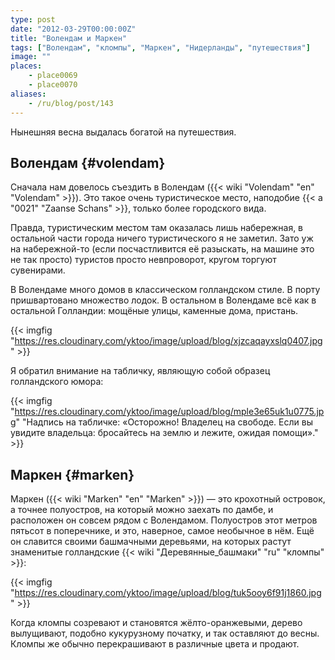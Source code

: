 ```yaml
---
type: post
date: "2012-03-29T00:00:00Z"
title: "Волендам и Маркен"
tags: ["Волендам", "кломпы", "Маркен", "Нидерланды", "путешествия"]
image: ""
places:
    - place0069
    - place0070
aliases:
    - /ru/blog/post/143
---
```


Нынешняя весна выдалась богатой на путешествия.

## Волендам {#volendam}

Сначала нам довелось съездить в Волендам ({{< wiki "Volendam" "en" "Volendam" >}}). Это такое очень туристическое место, наподобие {{< a "0021" "Zaanse Schans" >}}, только более городского вида.

Правда, туристическим местом там оказалась лишь набережная, в остальной части города ничего туристического я не заметил. Зато уж на набережной-то (если посчастливится её разыскать, на машине это не так просто) туристов просто невпроворот, кругом торгуют сувенирами.

<!--more-->

В Волендаме много домов в классическом голландском стиле. В порту пришвартовано множество лодок. В остальном в Волендаме всё как в остальной Голландии: мощёные улицы, каменные дома, пристань.

{{< imgfig "https://res.cloudinary.com/yktoo/image/upload/blog/xjzcaqayxslq0407.jpg" >}}

Я обратил внимание на табличку, являющую собой образец голландского юмора:

{{< imgfig "https://res.cloudinary.com/yktoo/image/upload/blog/mple3e65uk1u0775.jpg" "Надпись на табличке: «Осторожно! Владелец на свободе. Если вы увидите владельца: бросайтесь на землю и лежите, ожидая помощи»." >}}

## Маркен {#marken}

Маркен ({{< wiki "Marken" "en" "Marken" >}}) — это крохотный островок, а точнее полуостров, на который можно заехать по дамбе, и расположен он совсем рядом с Волендамом. Полуостров этот метров пятьсот в поперечнике, и это, наверное, самое необычное в нём. Ещё он славится своими башмачными деревьями, на которых растут знаменитые голландские {{< wiki "Деревянные_башмаки" "ru" "кломпы" >}}:

{{< imgfig "https://res.cloudinary.com/yktoo/image/upload/blog/tuk5ooy6f91j1860.jpg" >}}

Когда кломпы созревают и становятся жёлто-оранжевыми, дерево вылущивают, подобно кукурузному початку, и так оставляют до весны. Кломпы же обычно перекрашивают в различные цвета и продают.

